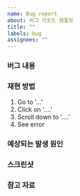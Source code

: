 ```yaml
---
name: Bug report
about: 버그 리포트 템플릿
title: ""
labels: bug
assignees: ""
---
```


### 버그 내용

### 재현 방법

1. Go to '...'
2. Click on '....'
3. Scroll down to '....'
4. See error

### 예상되는 발생 원인

### 스크린샷

### 참고 자료
